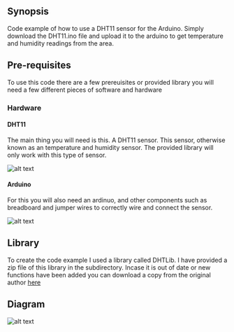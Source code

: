 ## Synopsis

Code example of how to use a DHT11 sensor for the Arduino. Simply download the DHT11.ino file and upload it to the arduino to get temperature and humidity readings from the area.

## Pre-requisites

To use this code there are a few prereuisites or provided library you will need a few different pieces of software and hardware

### Hardware

#### DHT11

The main thing you will need is this. A DHT11 sensor. This sensor, otherwise known as an temperature and humidity sensor. The provided library will only work with this type of sensor.

![alt text](https://www.tertiaryrobotics.com/pub/media/catalog/product/cache/c687aa7517cf01e65c009f6943c2b1e9/d/h/dht11_temperature_and_humidity_sensor_module_for_arduino.jpg "DHT11")

#### Arduino

For this you will also need an ardinuo, and other components such as breadboard and jumper wires to correctly wire and connect the sensor.

![alt text](https://store-cdn.arduino.cc/usa/catalog/product/cache/1/image/520x330/604a3538c15e081937dbfbd20aa60aad/a/0/a000066_featured.jpg "arduino uno")

## Library

To create the code example I used a library called DHTLib. I have provided a zip file of this library in the subdirectory. Incase it is out of date or new functions have been added you can download a copy from the original author [here](https://github.com/RobTillaart/Arduino/tree/master/libraries/DHTlib)

## Diagram

![alt text](http://www.circuitbasics.com/wp-content/uploads/2015/10/Arduino-DHT11-Tutorial-3-Pin-DHT11-Wiring-Diagram-1024x521.png "Diagram for installation")